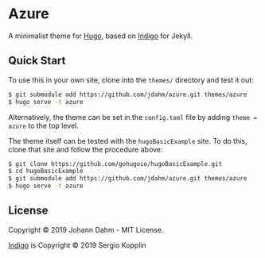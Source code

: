 Azure
=====

A minimalist theme for [Hugo](https://gohugo.io), based on
[Indigo](https://github.com/sergiokopplin/indigo) for Jekyll.

Quick Start
-----------

To use this in your own site, clone into the `themes/` directory and test it out:

``` bash
$ git submodule add https://github.com/jdahm/azure.git themes/azure
$ hugo serve -t azure
```

Alternatively, the theme can be set in the `config.toml` file by adding `theme = azure` to the top level.

The theme itself can be tested with the `hugoBasicExample` site. To do this, clone that site and follow the procedure above:

```bash
$ git clone https://github.com/gohugoio/hugoBasicExample.git
$ cd hugoBasicExample
$ git submodule add https://github.com/jdahm/azure.git themes/azure
$ hugo serve -t azure
```

License
-------

Copyright © 2019 Johann Dahm - MIT License.

[Indigo](https://github.com/sergiokopplin/indigo) is Copyright © 2019 Sergio Kopplin
